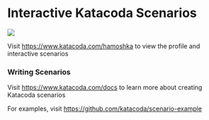 # Interactive Katacoda Scenarios

[![](http://shields.katacoda.com/katacoda/hamoshka/count.svg)](https://www.katacoda.com/hamoshka "Get your profile on Katacoda.com")

Visit https://www.katacoda.com/hamoshka to view the profile and interactive scenarios

### Writing Scenarios
Visit https://www.katacoda.com/docs to learn more about creating Katacoda scenarios

For examples, visit https://github.com/katacoda/scenario-example
